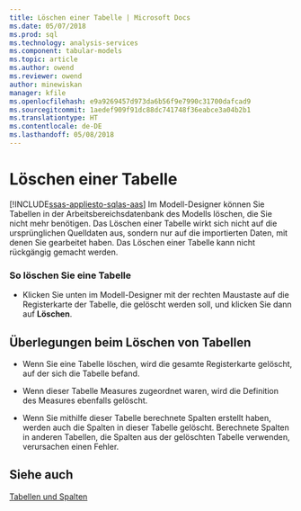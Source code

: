 ```yaml
---
title: Löschen einer Tabelle | Microsoft Docs
ms.date: 05/07/2018
ms.prod: sql
ms.technology: analysis-services
ms.component: tabular-models
ms.topic: article
ms.author: owend
ms.reviewer: owend
author: minewiskan
manager: kfile
ms.openlocfilehash: e9a9269457d973da6b56f9e7990c31700dafcad9
ms.sourcegitcommit: 1aedef909f91dc88dc741748f36eabce3a04b2b1
ms.translationtype: HT
ms.contentlocale: de-DE
ms.lasthandoff: 05/08/2018
---
```

# <a name="delete-a-table"></a>Löschen einer Tabelle
[!INCLUDE[ssas-appliesto-sqlas-aas](../../includes/ssas-appliesto-sqlas-aas.md)]
  Im Modell-Designer können Sie Tabellen in der Arbeitsbereichsdatenbank des Modells löschen, die Sie nicht mehr benötigen. Das Löschen einer Tabelle wirkt sich nicht auf die ursprünglichen Quelldaten aus, sondern nur auf die importierten Daten, mit denen Sie gearbeitet haben. Das Löschen einer Tabelle kann nicht rückgängig gemacht werden.  
  
### <a name="to-delete-a-table"></a>So löschen Sie eine Tabelle  
  
-   Klicken Sie unten im Modell-Designer mit der rechten Maustaste auf die Registerkarte der Tabelle, die gelöscht werden soll, und klicken Sie dann auf **Löschen**.  
  
## <a name="considerations-when-deleting-tables"></a>Überlegungen beim Löschen von Tabellen  
  
-   Wenn Sie eine Tabelle löschen, wird die gesamte Registerkarte gelöscht, auf der sich die Tabelle befand.  
  
-   Wenn dieser Tabelle Measures zugeordnet waren, wird die Definition des Measures ebenfalls gelöscht.  
  
-   Wenn Sie mithilfe dieser Tabelle berechnete Spalten erstellt haben, werden auch die Spalten in dieser Tabelle gelöscht. Berechnete Spalten in anderen Tabellen, die Spalten aus der gelöschten Tabelle verwenden, verursachen einen Fehler.  
  
## <a name="see-also"></a>Siehe auch  
 [Tabellen und Spalten](../../analysis-services/tabular-models/tables-and-columns-ssas-tabular.md)  
  
  
